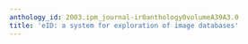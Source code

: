 ```yaml
---
anthology_id: 2003.ipm_journal-ir0anthology0volumeA39A3.0
title: 'eID: a system for exploration of image databases'
---
```


